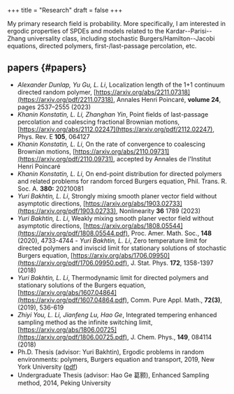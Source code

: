 +++
title = "Research"
draft = false
+++

My primary research field is probability.  More specifically, I am interested in ergodic properties of SPDEs and models related to the Kardar--Parisi--Zhang universality class, including stochastic  Burgers/Hamilton--Jacobi equations, directed polymers, first-/last-passage percolation, etc.


## papers {#papers}

-   _Alexander Dunlap, Yu Gu, L. Li_, Localization length of the 1+1 continuum directed random polymer, [https://arxiv.org/abs/2211.07318](https://arxiv.org/pdf/2211.07318), Annales Henri Poincaré, **volume 24**, pages 2537–2555 (2023)
-   _Khanin Konstatin, L. Li, Zhanghan Yin_, Point fields of last-passage percolation and coalescing fractional Brownian motions, [https://arxiv.org/abs/2112.02247](https://arxiv.org/pdf/2112.02247), Phys. Rev. E **105**, 064127
-   _Khanin Konstatin, L. Li_, On the rate of convergence to coalescing Brownian motions, [https://arxiv.org/abs/2110.09731](https://arxiv.org/pdf/2110.09731), accepted by Annales de l'Institut Henri Poincaré
-   _Khanin Konstatin, L. Li_, On end-point distribution for directed polymers and related problems for random forced Burgers equation, Phil. Trans. R. Soc. A.  **380:** 20210081
-   _Yuri Bakhtin, L. Li_, Strongly mixing smooth planer vector field without asymptotic directions, [https://arxiv.org/abs/1903.02733](https://arxiv.org/pdf/1903.02733), Nonlinearity **36** 1789 (2023)
-   _Yuri Bakhtin, L. Li_, Weakly mixing smooth planer vector field without asymptotic directions, [https://arxiv.org/abs/1808.05544](https://arxiv.org/pdf/1808.05544.pdf), Proc. Amer. Math. Soc., **148** (2020), 4733-4744 - _Yuri Bakhtin, L. Li_, Zero temperature limit for directed polymers and inviscid limit for stationary solutions of stochastic Burgers equation, [https://arxiv.org/abs/1706.09950](https://arxiv.org/pdf/1706.09950.pdf),  J. Stat. Phys. **172**, 1358-1397 (2018)
-   _Yuri Bakhtin, L. Li_, Thermodynamic limit for directed polymers and stationary solutions of the Burgers equation, [https://arxiv.org/abs/1607.04864](https://arxiv.org/pdf/1607.04864.pdf), Comm. Pure Appl. Math., **72(3)**, (2019), 536-619
-   _Zhiyi You, L. Li, Jianfeng Lu, Hao Ge_, Integrated tempering enhanced sampling method as the infinite switching limit, [https://arxiv.org/abs/1806.00725](https://arxiv.org/pdf/1806.00725.pdf), J. Chem. Phys.,  **149**, 084114 (2018)
-   Ph.D. Thesis (advisor: Yuri Bakhtin), Ergodic problems in random environments: polymers, Burgers equation and transport, 2019, New York University ([pdf](thesis.pdf))
-   Undergraduate Thesis (advisor: Hao Ge 葛颢), Enhanced Sampling method, 2014, Peking University
